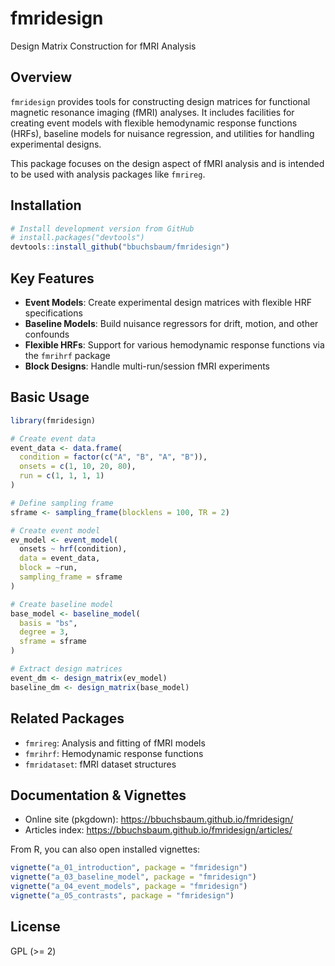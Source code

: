 # fmridesign

Design Matrix Construction for fMRI Analysis

## Overview

`fmridesign` provides tools for constructing design matrices for functional magnetic resonance imaging (fMRI) analyses. It includes facilities for creating event models with flexible hemodynamic response functions (HRFs), baseline models for nuisance regression, and utilities for handling experimental designs.

This package focuses on the design aspect of fMRI analysis and is intended to be used with analysis packages like `fmrireg`.

## Installation

```r
# Install development version from GitHub
# install.packages("devtools")
devtools::install_github("bbuchsbaum/fmridesign")
```

## Key Features

- **Event Models**: Create experimental design matrices with flexible HRF specifications
- **Baseline Models**: Build nuisance regressors for drift, motion, and other confounds  
- **Flexible HRFs**: Support for various hemodynamic response functions via the `fmrihrf` package
- **Block Designs**: Handle multi-run/session fMRI experiments

## Basic Usage

```r
library(fmridesign)

# Create event data
event_data <- data.frame(
  condition = factor(c("A", "B", "A", "B")),
  onsets = c(1, 10, 20, 80),
  run = c(1, 1, 1, 1)
)

# Define sampling frame
sframe <- sampling_frame(blocklens = 100, TR = 2)

# Create event model
ev_model <- event_model(
  onsets ~ hrf(condition),
  data = event_data,
  block = ~run,
  sampling_frame = sframe
)

# Create baseline model
base_model <- baseline_model(
  basis = "bs",
  degree = 3,
  sframe = sframe
)

# Extract design matrices
event_dm <- design_matrix(ev_model)
baseline_dm <- design_matrix(base_model)
```

## Related Packages

- `fmrireg`: Analysis and fitting of fMRI models
- `fmrihrf`: Hemodynamic response functions
- `fmridataset`: fMRI dataset structures

## Documentation & Vignettes

- Online site (pkgdown): https://bbuchsbaum.github.io/fmridesign/
- Articles index: https://bbuchsbaum.github.io/fmridesign/articles/

From R, you can also open installed vignettes:

```r
vignette("a_01_introduction", package = "fmridesign")
vignette("a_03_baseline_model", package = "fmridesign")
vignette("a_04_event_models", package = "fmridesign")
vignette("a_05_contrasts", package = "fmridesign")
```

## License

GPL (>= 2)

